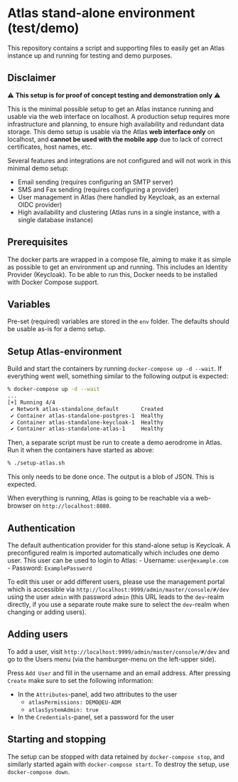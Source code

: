 # Atlas stand-alone environment (test/demo)

This repository contains a script and supporting files to easily get an Atlas
instance up and running for testing and demo purposes.

## Disclaimer

:warning: **This setup is for proof of concept testing and demonstration only** :warning:

This is the minimal possible setup to get an Atlas instance running and
usable via the web interface on localhost. A production setup requires more
infrastructure and planning, to ensure high availability and redundant data
storage. This demo setup is usable via the Atlas **web interface only** on
localhost, and **cannot be used with the mobile app** due to lack of correct
certificates, host names, etc.

Several features and integrations are not configured and will not work in
this minimal demo setup:

  - Email sending (requires configuring an SMTP server)
  - SMS and Fax sending (requires configuring a provider)
  - User management in Atlas (here handled by Keycloak, as an external OIDC
    provider)
  - High availability and clustering (Atlas runs in a single instance, with
    a single database instance)

## Prerequisites

The docker parts are wrapped in a compose file, aiming to make it as simple as
possible to get an environment up and running. This includes an Identity
Provider (Keycloak). To be able to run this, Docker needs to be installed with
Docker Compose support.

## Variables

Pre-set (required) variables are stored in the `env` folder. The defaults
should be usable as-is for a demo setup.

## Setup Atlas-environment

Build and start the containers by running `docker-compose up -d --wait`. If
everything went well, something similar to the following output is expected:

```bash
% docker-compose up -d --wait
...
[+] Running 4/4
 ✔ Network atlas-standalone_default       Created
 ✔ Container atlas-standalone-postgres-1  Healthy
 ✔ Container atlas-standalone-keycloak-1  Healthy
 ✔ Container atlas-standalone-atlas-1     Healthy
 ```

Then, a separate script must be run to create a demo aerodrome in Atlas. Run it
when the containers have started as above:

```bash
% ./setup-atlas.sh
```

This only needs to be done once. The output is a blob of JSON. This is
expected.

When everything is running, Atlas is going to be reachable via a web-browser on
`http://localhost:8080`.

## Authentication

The default authentication provider for this stand-alone setup is Keycloak.
A preconfigured realm is imported automatically which includes one demo
user. This user can be used to login to Atlas:
    - Username: `user@example.com`
    - Password: `ExamplePassword`

To edit this user or add different users, please use the management portal
which is accessible via `http://localhost:9999/admin/master/console/#/dev`
using the user `admin` with password  `admin` (this URL leads to the
`dev`-realm directly, if you use a separate route make sure to select the
`dev`-realm when changing or adding users).

## Adding users

To add a user, visit `http://localhost:9999/admin/master/console/#/dev` and go
to the Users menu (via the hamburger-menu on the left-upper side).

Press `Add User` and fill in the username and an email address. After pressing
`Create` make sure to set the following information:
- In the `Attributes`-panel, add two attributes to the user
    - `atlasPermissions: DEMO@EU-ADM`
    - `atlasSystemAdmin: true`
- In the `Credentials`-panel, set a password for the user

## Starting and stopping

The setup can be stopped with data retained by `docker-compose stop`, and
similarly started again with `docker-compose start`. To destroy the setup,
use `docker-compose down`.
